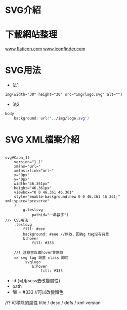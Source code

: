 # SVG介紹

# 下載網站整理
www.flaticon.com
www.iconfinder.com

# SVG用法

- 法1
```pug
img(width="30" height="30" src="img/logo.svg" alt="")
```

- 法2
```css
body
    background: url('../img/logo.svg')
```
# SVG XML檔案介紹
```pug

svg#Capa_1(
    version="1.1"
    xmlns="url~"
    xmlns:xlink="url~"
    x="0px" 
    y="0px" 
    width="46.361px" 
    height="46.361px" 
    viewbox="0 0 46.361 46.361" 
    style="enable-background:new 0 0 46.361 46.361;" xml:space="preserve"
    )
        g.testsvg
            path(d="一串數字")
//- CSS用法
    .testsvg
        fill: #eee
        background: #eee //無效，因為g tag沒有背景
        &:hover
            fill: #333
            
    //! 注意空白處hover會無效
    => svg tag 設置 class 即可
        .svglogo
            &:hover
                fill: #333

```

* id (可用scss去改變屬性)
* path 
* fill = #333  //可以改變顏色

//? 可移除的屬性
title / desc / defs / xml version
